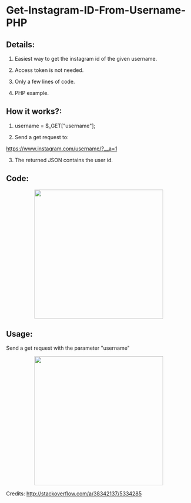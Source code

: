 # Get-Instagram-ID-From-Username-PHP

## Details: ##

1) Easiest way to get the instagram id of the given username. 

2) Access token is not needed. 

3) Only a few lines of code.

4) PHP example.

## How it works?: ##

1) username = $_GET["username"];

2) Send a get request to:

https://www.instagram.com/username/?__a=1

3) The returned JSON contains the user id.

## Code: ##
<p align="center">
  <img src="http://www.anakornk.com/wp-content/uploads/2016/09/getigid.png" width="350"/>
</p>

## Usage: ##
Send a get request with the parameter "username"
<p align="center">
  <img src="http://www.anakornk.com/wp-content/uploads/2016/09/usage.png" width="350"/>
</p>

Credits:
http://stackoverflow.com/a/38342137/5334285

